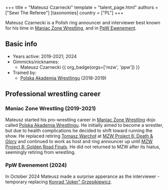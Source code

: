 +++
title = "Mateusz Czarnecki"
template = "talent_page.html"
authors = ["Sewi The Referee"]
[taxonomies]
country = ["PL"]
+++

Mateusz Czarnecki is a Polish ring announcer and interviewer best known for his time in [Maniac Zone Wrestling](@/o/mzw.md), and in [PpW Ewenement](@/o/ppw.md).

## Basic info

* Years active: 2019-2021; 2024
* Gimmicks/nicknames:
  - Mateusz Czarnecki {{ org_badge(orgs=['mzw', 'ppw']) }}
* Trained by:
  - [Polska Akademia Wrestlingu](@/o/paw.md) (2018-2019)
 
## Professional wrestling career

### Maniac Zone Wrestling (2019-2021)

Mateusz started his pro-wrestling career in [Maniac Zone Wrestling](@/o/mzw.md) dojo called [Polska Akademia Wrestlingu](@/o/paw.md). He initially aimed to become a wrestler, but due to health complications he decided to shift toward running the show. He replaced retiring [Tomasz Warchoł](@/w/tomasz-warchol.md) at [MZW Project 6: Death & Glory](@/e/mzw/2019-08-24-mzw-project-6-death-and-glory.md) and continued to work as host and ring announcer up until [MZW Project 8: Golden Road Finals](@/e/mzw/2021-08-14-mzw-project-8-golden-road-finals.md). He did not returned to MZW after its hiatus, seemingly retiring from wrestling.

### PpW Ewenement (2024)

In October 2024 Mateusz made a surprise apperance as the interviewer - temporary replacing [Konrad "Joker" Grzesikiewicz](@/w/joker.md). 
